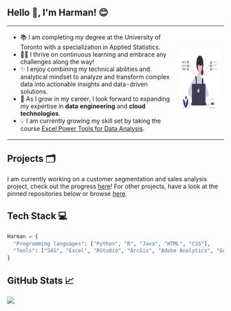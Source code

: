 ## Hello :wave:, I'm Harman! :blush:

<table>
  <tr>
    <td>
      <ul>
      <li>📚 I am completing my degree at the University of Toronto with a specialization in Applied Statistics.</li>
      <li>👩‍🎓 I thrive on continuous learning and embrace any challenges along the way!</li>
      <li>✨ I enjoy combining my technical abilities and analytical mindset to analyze and transform complex data into actionable insights and data-driven solutions.</li>
      <li>📆 As I grow in my career, I look forward to expanding my expertise in <b>data engineering</b> and <b>cloud technologies</b>.</li>
      <li>💡 I am currently growing my skill set by taking the course <a href="https://www.coursera.org/programs/coursera-for-university-of-toronto-ql0lg/learn/excel-power-tools">Excel Power Tools for Data Analysis</a>.</li>
      </ul>
      </td> 
    <td><img alt="Women Coding" width="350" height="150" src="coding.png"></td>
</table>

## Projects 🗂️
I am currently working on a customer segmentation and sales analysis project, check out the progress <a href="https://github.com/harman-khehara/Customer-Sales-Analysis">here</a>! For other projects, have a look at the pinned repositories below or browse <a href="https://github.com/harman-khehara?tab=repositories">here</a>.

## Tech Stack 💻

```python
Harman = {
  "Programming languages": ["Python", "R", "Java", "HTML", "CSS"],
  "Tools": ["SAS", "Excel", "RStudio", "ArcGis", "Adobe Analytics", "Google Analytics", "Git", "VSCode"],
}
```

## GitHub Stats 📈

<p>
<a href="https://github-readme-stats.vercel.app/api/top-langs/?username=harman-khehara&title_color=3f39bd&theme=buefy&hide=Shell,Swift,Kotlin,Objective-C&langs_count=8&layout=compact&card_width=275">
  <img align="left" src="https://github-readme-stats.vercel.app/api/top-langs/?username=harman-khehara&title_color=3f39bd&theme=buefy&hide=Shell,Swift,Kotlin,Objective-C&langs_count=8&layout=compact&card_width=400">
</a>








